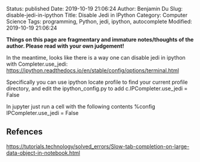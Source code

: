 Status: published
Date: 2019-10-19 21:06:24
Author: Benjamin Du
Slug: disable-jedi-in-ipython
Title: Disable Jedi in IPython
Category: Computer Science
Tags: programming, Python, jedi, ipython, autocomplete
Modified: 2019-10-19 21:06:24

**Things on this page are fragmentary and immature notes/thoughts of the author. Please read with your own judgement!**


In the meantime, looks like there is a way one can disable jedi in ipython with Completer.use_jedi: https://ipython.readthedocs.io/en/stable/config/options/terminal.html

Specifically you can use ipython locate profile to find your current profile directory, and edit the ipython_config.py to add c.IPCompleter.use_jedi = False


In jupyter just run a cell with the following contents %config IPCompleter.use_jedi = False

## Refences

https://tutorials.technology/solved_errors/Slow-tab-completion-on-large-data-object-in-notebook.html